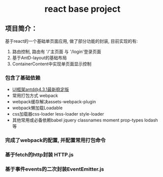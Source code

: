 <h1 align="center">react base project</h1>

## 项目简介：
基于react的一个基础单页面应用, 做了部分功能的封装, 目前实现的有:
1. 路由控制, 路由有 '/'主页面 与 '/login'登录页面
2. 基于AntD-layout的基础布局
3. ContainerContent中实现单页面显示控制
### 包含了基础依赖
- UI框架antd@4.3.1最新稳定版
- 常用打包方式 webpack
- webpack缓存解决assets-webpack-plugin
- webpack懒加载Loadable
- css加载器css-loader less-loader style-loader
- 其他常用或必备依赖babel jquery classnames moment prop-types lodash等

### 完成了webpack的配置, 并配置常用打包命令

### 基于fetch的http封装 HTTP.js

### 基于事件events的二次封装EventEmitter.js
